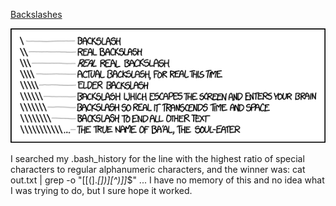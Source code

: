 [Backslashes](https://xkcd.com/1638)

![Backslashes](./random_comic.png)

I searched my .bash_history for the line with the highest ratio of special characters to regular alphanumeric characters, and the winner was: cat out.txt | grep -o "[[(].*[])][^)]]*$" ... I have no memory of this and no idea what I was trying to do, but I sure hope it worked.


